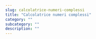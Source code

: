 ```yaml
---
slug: calcolatrice-numeri-complessi
title: "Calcolatrice numeri complessi"
category: ""
subcategory: ""
description: ""
---
```


